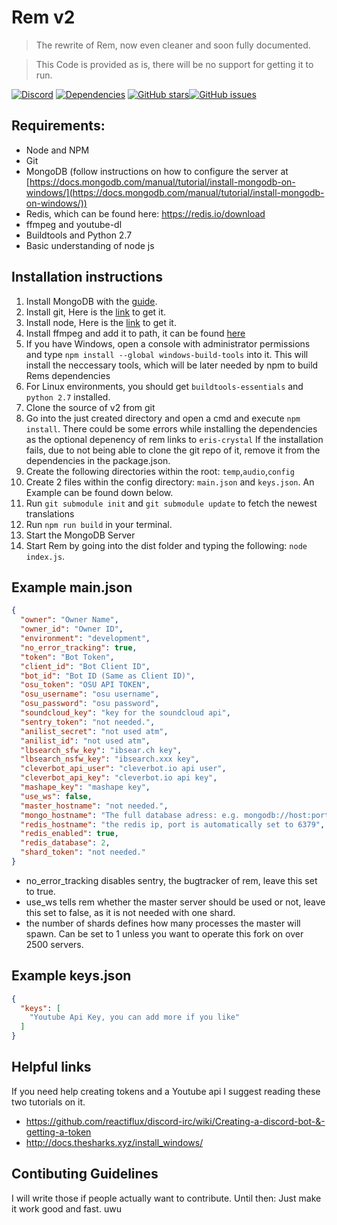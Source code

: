 # Rem v2
>The rewrite of Rem, now even cleaner and soon fully documented.

>This Code is provided as is, there will be no support for getting it to run.

[![Discord](https://discordapp.com/api/guilds/206530953391243275/embed.png)](https://discord.gg/yuTxmYn) [![Dependencies](https://david-dm.org/DasWolke/rem-v2/status.svg)](https://david-dm.org/DasWolke/rem-v2) [![GitHub stars](https://img.shields.io/github/stars/DasWolke/rem-v2.svg?style=social&label=Star)]()[![GitHub issues](https://img.shields.io/github/issues/DasWolke/rem-v2.svg)]()
## Requirements:
* Node and NPM
* Git
* MongoDB (follow instructions on how to configure the server at [https://docs.mongodb.com/manual/tutorial/install-mongodb-on-windows/](https://docs.mongodb.com/manual/tutorial/install-mongodb-on-windows/))
* Redis, which can be found here: https://redis.io/download
* ffmpeg and youtube-dl
* Buildtools and Python 2.7
* Basic understanding of node js

## Installation instructions

1. Install MongoDB with the [guide](https://docs.mongodb.com/manual/tutorial/install-mongodb-on-windows/).
2. Install git, Here is the [link](https://git-scm.com/downloads) to get it.
3. Install node, Here is the [link](https://nodejs.org/en/download/current/) to get it.
4. Install ffmpeg and add it to path, it can be found [here](https://ffmpeg.org/download.html)
5. If you have Windows, open a console with administrator permissions and type `npm install --global windows-build-tools` into it. This will install the neccessary tools, which will be later needed by npm to build Rems dependencies
6. For Linux environments, you should get `buildtools-essentials` and `python 2.7` installed.
7. Clone the source of v2 from git
8. Go into the just created directory and open a cmd and execute `npm install`.
There could be some errors while installing the dependencies as the optional depenency of rem links to `eris-crystal`
If the installation fails, due to not being able to clone the git repo of it, remove it from the dependencies in the package.json.
9. Create the following directories within the root: `temp`,`audio`,`config`
10. Create 2 files within the config directory: `main.json` and `keys.json`. An Example can be found down below.
11. Run `git submodule init` and `git submodule update` to fetch the newest translations
12. Run `npm run build` in your terminal.
13. Start the MongoDB Server
14. Start Rem by going into the dist folder and typing the following:  `node index.js`.

## Example main.json
```json
{
  "owner": "Owner Name",
  "owner_id": "Owner ID",
  "environment": "development",
  "no_error_tracking": true,
  "token": "Bot Token",
  "client_id": "Bot Client ID",
  "bot_id": "Bot ID (Same as Client ID)",
  "osu_token": "OSU API TOKEN",
  "osu_username": "osu username",
  "osu_password": "osu password",
  "soundcloud_key": "key for the soundcloud api",
  "sentry_token": "not needed.",
  "anilist_secret": "not used atm",
  "anilist_id": "not used atm",
  "lbsearch_sfw_key": "ibsear.ch key",
  "lbsearch_nsfw_key": "ibsearch.xxx key",
  "cleverbot_api_user": "cleverbot.io api user",
  "cleverbot_api_key": "cleverbot.io api key",
  "mashape_key": "mashape key",
  "use_ws": false,
  "master_hostname": "not needed.",
  "mongo_hostname": "The full database adress: e.g. mongodb://host:port/dbname",
  "redis_hostname": "the redis ip, port is automatically set to 6379",
  "redis_enabled": true,
  "redis_database": 2,
  "shard_token": "not needed."
}
```
- no_error_tracking disables sentry, the bugtracker of rem, leave this set to true.
- use_ws tells rem whether the master server should be used or not, leave this set to false, as it is not needed with one shard.
- the number of shards defines how many processes the master will spawn.
 Can be set to 1 unless you want to operate this fork on over 2500 servers.
 
## Example keys.json
```json
{
  "keys": [
    "Youtube Api Key, you can add more if you like"
  ]
}
```
## Helpful links
If you need help creating tokens and a Youtube api I suggest reading these two tutorials on it.
* https://github.com/reactiflux/discord-irc/wiki/Creating-a-discord-bot-&-getting-a-token
* http://docs.thesharks.xyz/install_windows/

## Contibuting Guidelines

I will write those if people actually want to contribute. Until then: Just make it work good and fast. uwu
